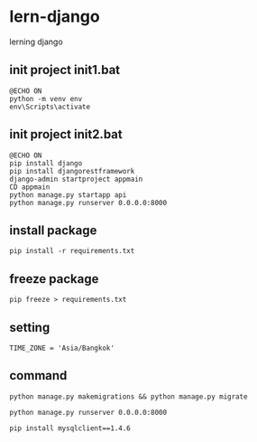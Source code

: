 # lern-django
lerning django

## init project init1.bat

````
@ECHO ON 
python -m venv env
env\Scripts\activate
````

## init project init2.bat

````
@ECHO ON
pip install django
pip install djangorestframework
django-admin startproject appmain
CD appmain
python manage.py startapp api
python manage.py runserver 0.0.0.0:8000

````

## install package
````
pip install -r requirements.txt
````

## freeze package
````
pip freeze > requirements.txt
````

## setting 
````
TIME_ZONE = 'Asia/Bangkok'
````


## command 
````
python manage.py makemigrations && python manage.py migrate

python manage.py runserver 0.0.0.0:8000

pip install mysqlclient==1.4.6
````



